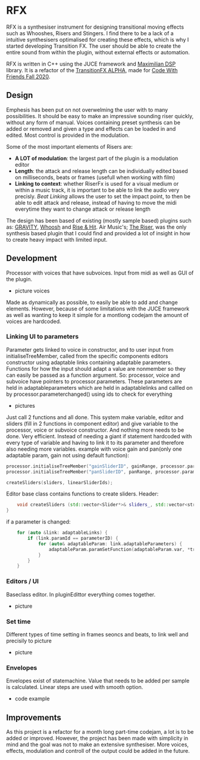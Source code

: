 # RFX
 
RFX is a synthesiser instrument for designing transitional moving effects such as Whooshes, Risers and Stingers. I find there to be a lack of a intuitive synthesisers optimalised for creating these effects, which is why I started developing Transition FX. The user should be able to create the entire sound from within the plugin, without external effects or automation.

RFX is written in C++ using the JUCE framework and [Maximilian DSP](https://github.com/micknoise/Maximilian) library. It is a refactor of the [TransitionFX ALPHA](https://github.com/StijndeK/TransitionFX-ALPHA), made for [Code With Friends Fall 2020](https://codewithfriends.io/events/cwf-fall-2020/).


## Design
Emphesis has been put on not overwelming the user with to many possibilities. It should be easy to make an impressive sounding riser quickly, without any form of manual. Voices containing preset synthesis can be added or removed and given a type and effects can be loaded in and edited. Most control is provided in the modulation. 

Some of the most important elements of Risers  are:
- **A LOT of modulation**: the largest part of the plugin is a modulation editor
- **Length**: the attack and release length can be individually edited based on milliseconds, beats or frames (usefull when working with film)
- **Linking to context**: whether RiserFx is used for a visual medium or within a music track, it is important to be able to link the audio very precisly. *Beat Linking* allows the user to set the impact point, to then be able to edit attack and release, instead of having to move the midi everytime they want to change attack or release length

The design has been based of existing (mostly sample based) plugins such as: [GRAVITY](https://heavyocity.com/product/gravity/), [Whoosh](https://tonsturm.com/software/whoosh/) and [Rise & Hit](https://www.native-instruments.com/en/products/komplete/cinematic/rise-hit/). Air Music's; [The Riser](https://www.airmusictech.com/product/the-riser), was the only synthesis based plugin that I could find and provided a lot of insight in how to create heavy impact with limited input.

## Development

Processor with voices that have subvoices. Input from midi as well as GUI of the plugin.

- picture voices

Made as dynamically as possible, to easily be able to add and change elements. However, because of some limitations with the JUCE framework as well as wanting to keep it simple for a montlong codejam the amount of voices are hardcoded. 


### Linking UI to parameters
Parameter gets linked to voice in constructor, and to user input from initialiseTreeMember, called from the specific components editors constructor using adaptable links containing adaptable parameters. Functions for how the input should adapt a value are nonmember so they can easily be passed as a function argument.
So: processor, voice and subvoice have pointers to processor.parameters. These parameters are held in adaptableparameters which are held in adaptablelinks and callled on by processor.parameterchanged()
using ids to check for everything

- pictures

Just call 2 functions and all done. This system make variable, editor and sliders (fill in 2 functions in component editor) and give variable to the processor, voice or subvoice constructor. And nothing more needs to be done. Very efficient. Instead of needing a giant if statement hardcoded with every type of variable and having to link it to its parameter and therefore also needing more variables. 
example with voice gain and pan(only one adaptable param, gain not using default function):
```C++
processor.initialiseTreeMember("gainSliderID", gainRange, processor.parameters.masterGain, {AdaptableParameter({&processor.parameters.masterGain}, &::setGain)});
processor.initialiseTreeMember("panSliderID", panRange, processor.parameters.masterPan, {AdaptableParameter({&processor.parameters.masterPan})});

createSliders(sliders, linearSliderIds);
```
Editor base class contains functions to create sliders. Header:
```C++
    void createSliders (std::vector<Slider*>& sliders_, std::vector<string>& sliderIds_, Slider::SliderStyle style = Slider::SliderStyle::LinearHorizontal, Slider::TextEntryBoxPosition textBox = Slider::TextBoxBelow);
}
```

if a parameter is changed:
```C++
    for (auto &link: adaptableLinks) {
        if (link.paramId == parameterID) {
            for (auto& adaptableParam: link.adaptableParameters) {
                adaptableParam.paramSetFunction(adaptableParam.var, *tree.getRawParameterValue(parameterID));
            }
        }
    }
```

### Editors / UI
Baseclass editor. In pluginEdittor everything comes together.

- picture

### Set time
Different types of time setting in frames seoncs and beats, to link well and precisily to picture

- picture

### Envelopes
Envelopes exist of statemachine. Value that needs to be added per sample is calculated. Linear steps are used with smooth option.

- code example

## Improvements
As this project is a refactor for a month long part-time codejam, a lot is to be added or improved. However, the project has been made with simplicity in mind and the goal was not to make an extensive synthesiser. More voices, effects, modulation and controll of the output could be added in the future.